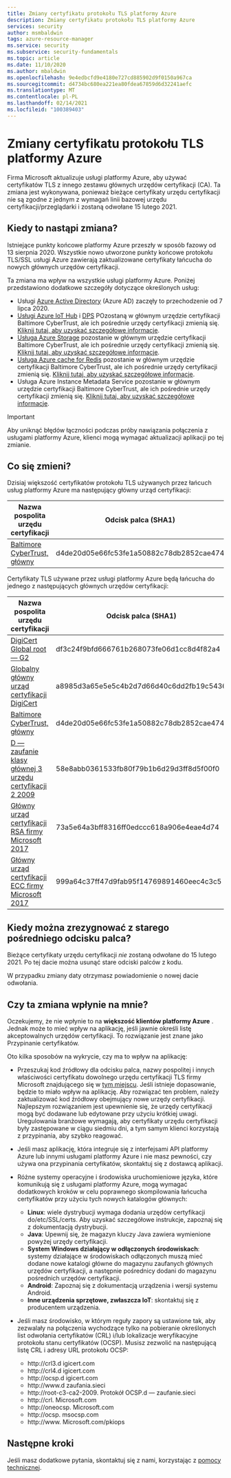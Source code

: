 ```yaml
---
title: Zmiany certyfikatu protokołu TLS platformy Azure
description: Zmiany certyfikatu protokołu TLS platformy Azure
services: security
author: msmbaldwin
tags: azure-resource-manager
ms.service: security
ms.subservice: security-fundamentals
ms.topic: article
ms.date: 11/10/2020
ms.author: mbaldwin
ms.openlocfilehash: 9e4edbcfd9e4180e727cd885902d9f0150a967ca
ms.sourcegitcommit: d4734bc680ea221ea80fdea67859d6d32241aefc
ms.translationtype: MT
ms.contentlocale: pl-PL
ms.lasthandoff: 02/14/2021
ms.locfileid: "100389403"
---
```

# <a name="azure-tls-certificate-changes"></a>Zmiany certyfikatu protokołu TLS platformy Azure  

Firma Microsoft aktualizuje usługi platformy Azure, aby używać certyfikatów TLS z innego zestawu głównych urzędów certyfikacji (CA). Ta zmiana jest wykonywana, ponieważ bieżące certyfikaty urzędu certyfikacji nie są zgodne z jednym z wymagań linii bazowej urzędu certyfikacji/przeglądarki i zostaną odwołane 15 lutego 2021.

## <a name="when-will-this-change-happen"></a>Kiedy to nastąpi zmiana?

Istniejące punkty końcowe platformy Azure przeszły w sposób fazowy od 13 sierpnia 2020. Wszystkie nowo utworzone punkty końcowe protokołu TLS/SSL usługi Azure zawierają zaktualizowane certyfikaty łańcucha do nowych głównych urzędów certyfikacji.

Ta zmiana ma wpływ na wszystkie usługi platformy Azure. Poniżej przedstawiono dodatkowe szczegóły dotyczące określonych usług:

- Usługi [Azure Active Directory](../../active-directory/index.yml) (Azure AD) zaczęły to przechodzenie od 7 lipca 2020.
- [Usługi Azure IoT Hub](https://azure.microsoft.com/services/iot-hub) i [DPS](../../iot-dps/index.yml) POzostaną w głównym urzędzie certyfikacji Baltimore CyberTrust, ale ich pośrednie urzędy certyfikacji zmienią się. [Kliknij tutaj, aby uzyskać szczegółowe informacje](https://techcommunity.microsoft.com/t5/internet-of-things/azure-iot-tls-changes-are-coming-and-why-you-should-care/ba-p/1658456).
- [Usługa Azure Storage](../../storage/index.yml) pozostanie w głównym urzędzie certyfikacji Baltimore CyberTrust, ale ich pośrednie urzędy certyfikacji zmienią się. [Kliknij tutaj, aby uzyskać szczegółowe informacje](https://techcommunity.microsoft.com/t5/azure-storage/azure-storage-tls-changes-are-coming-and-why-you-care/ba-p/1705518).
- [Usługa Azure cache for Redis](../../azure-cache-for-redis/index.yml) pozostanie w głównym urzędzie certyfikacji Baltimore CyberTrust, ale ich pośrednie urzędy certyfikacji zmienią się. [Kliknij tutaj, aby uzyskać szczegółowe informacje](../../azure-cache-for-redis/cache-whats-new.md).
- Usługa Azure Instance Metadata Service pozostanie w głównym urzędzie certyfikacji Baltimore CyberTrust, ale ich pośrednie urzędy certyfikacji zmienią się. [Kliknij tutaj, aby uzyskać szczegółowe informacje](/answers/questions/172717/action-required-for-attested-data-tls-with-azure-i.html).

> [!IMPORTANT]
> Aby uniknąć błędów łączności podczas próby nawiązania połączenia z usługami platformy Azure, klienci mogą wymagać aktualizacji aplikacji po tej zmianie.

## <a name="what-is-changing"></a>Co się zmieni?

Dzisiaj większość certyfikatów protokołu TLS używanych przez łańcuch usług platformy Azure ma następujący główny urząd certyfikacji:

| Nazwa pospolita urzędu certyfikacji | Odcisk palca (SHA1) |
|--|--|
| [Baltimore CyberTrust, główny](https://cacerts.digicert.com/BaltimoreCyberTrustRoot.crt) | d4de20d05e66fc53fe1a50882c78db2852cae474 |

Certyfikaty TLS używane przez usługi platformy Azure będą łańcucha do jednego z następujących głównych urzędów certyfikacji:

| Nazwa pospolita urzędu certyfikacji | Odcisk palca (SHA1) |
|--|--|
| [DigiCert Global root — G2](https://cacerts.digicert.com/DigiCertGlobalRootG2.crt) | df3c24f9bfd666761b268073fe06d1cc8d4f82a4 |
| [Globalny główny urząd certyfikacji DigiCert](https://cacerts.digicert.com/DigiCertGlobalRootCA.crt) | a8985d3a65e5e5c4b2d7d66d40c6dd2fb19c5436 |
| [Baltimore CyberTrust, główny](https://cacerts.digicert.com/BaltimoreCyberTrustRoot.crt) | d4de20d05e66fc53fe1a50882c78db2852cae474 |
| [D — zaufanie klasy głównej 3 urzędu certyfikacji 2 2009](https://www.d-trust.net/cgi-bin/D-TRUST_Root_Class_3_CA_2_2009.crt) | 58e8abb0361533fb80f79b1b6d29d3ff8d5f00f0 |
| [Główny urząd certyfikacji RSA firmy Microsoft 2017](https://www.microsoft.com/pkiops/certs/Microsoft%20RSA%20Root%20Certificate%20Authority%202017.crt) | 73a5e64a3bff8316ff0edccc618a906e4eae4d74 | 
| [Główny urząd certyfikacji ECC firmy Microsoft 2017](https://www.microsoft.com/pkiops/certs/Microsoft%20ECC%20Root%20Certificate%20Authority%202017.crt) | 999a64c37ff47d9fab95f14769891460eec4c3c5 |

## <a name="when-can-i-retire-the-old-intermediate-thumbprint"></a>Kiedy można zrezygnować z starego pośredniego odcisku palca?

Bieżące certyfikaty urzędu certyfikacji *nie* zostaną odwołane do 15 lutego 2021. Po tej dacie można usunąć stare odciski palców z kodu.

W przypadku zmiany daty otrzymasz powiadomienie o nowej dacie odwołania.

## <a name="will-this-change-affect-me"></a>Czy ta zmiana wpłynie na mnie? 

Oczekujemy, że nie wpłynie to na **większość klientów platformy Azure** .  Jednak może to mieć wpływ na aplikację, jeśli jawnie określi listę akceptowalnych urzędów certyfikacji. To rozwiązanie jest znane jako Przypinanie certyfikatów.

Oto kilka sposobów na wykrycie, czy ma to wpływ na aplikację:

- Przeszukaj kod źródłowy dla odcisku palca, nazwy pospolitej i innych właściwości certyfikatu dowolnego urzędu certyfikacji TLS firmy Microsoft znajdującego się w [tym miejscu](https://www.microsoft.com/pki/mscorp/cps/default.htm). Jeśli istnieje dopasowanie, będzie to miało wpływ na aplikację. Aby rozwiązać ten problem, należy zaktualizować kod źródłowy obejmujący nowe urzędy certyfikacji. Najlepszym rozwiązaniem jest upewnienie się, że urzędy certyfikacji mogą być dodawane lub edytowane przy użyciu krótkiej uwagi. Uregulowania branżowe wymagają, aby certyfikaty urzędu certyfikacji były zastępowane w ciągu siedmiu dni, a tym samym klienci korzystają z przypinania, aby szybko reagować.

- Jeśli masz aplikację, która integruje się z interfejsami API platformy Azure lub innymi usługami platformy Azure i nie masz pewności, czy używa ona przypinania certyfikatów, skontaktuj się z dostawcą aplikacji.

- Różne systemy operacyjne i środowiska uruchomieniowe języka, które komunikują się z usługami platformy Azure, mogą wymagać dodatkowych kroków w celu poprawnego skompilowania łańcucha certyfikatów przy użyciu tych nowych katalogów głównych:
    - **Linux**: wiele dystrybucji wymaga dodania urzędów certyfikacji do/etc/SSL/certs. Aby uzyskać szczegółowe instrukcje, zapoznaj się z dokumentacją dystrybucji.
    - **Java**: Upewnij się, że magazyn kluczy Java zawiera wymienione powyżej urzędy certyfikacji.
    - **System Windows działający w odłączonych środowiskach**: systemy działające w środowiskach odłączonych muszą mieć dodane nowe katalogi główne do magazynu zaufanych głównych urzędów certyfikacji, a następnie pośrednicy dodani do magazynu pośrednich urzędów certyfikacji.
    - **Android**: Zapoznaj się z dokumentacją urządzenia i wersji systemu Android.
    - **Inne urządzenia sprzętowe, zwłaszcza IoT**: skontaktuj się z producentem urządzenia.

- Jeśli masz środowisko, w którym reguły zapory są ustawione tak, aby zezwalały na połączenia wychodzące tylko na pobieranie określonych list odwołania certyfikatów (CRL) i/lub lokalizacje weryfikacyjne protokołu stanu certyfikatów (OCSP). Musisz zezwolić na następującą listę CRL i adresy URL protokołu OCSP:

    - http://crl3&#46;d igicert&#46;com
    - http://crl4&#46;d igicert&#46;com
    - http://ocsp&#46;d igicert&#46;com
    - http://www&#46;d zaufania&#46;sieci
    - http://root-c3-ca2-2009&#46; Protokół OCSP&#46;d — zaufanie&#46;sieci
    - http://crl&#46; Microsoft&#46;com
    - http://oneocsp&#46; Microsoft&#46;com
    - http://ocsp&#46; msocsp&#46;com
    - http://www&#46; Microsoft&#46;com/pkiops

## <a name="next-steps"></a>Następne kroki

Jeśli masz dodatkowe pytania, skontaktuj się z nami, korzystając z [pomocy technicznej](https://azure.microsoft.com/support/options/).
